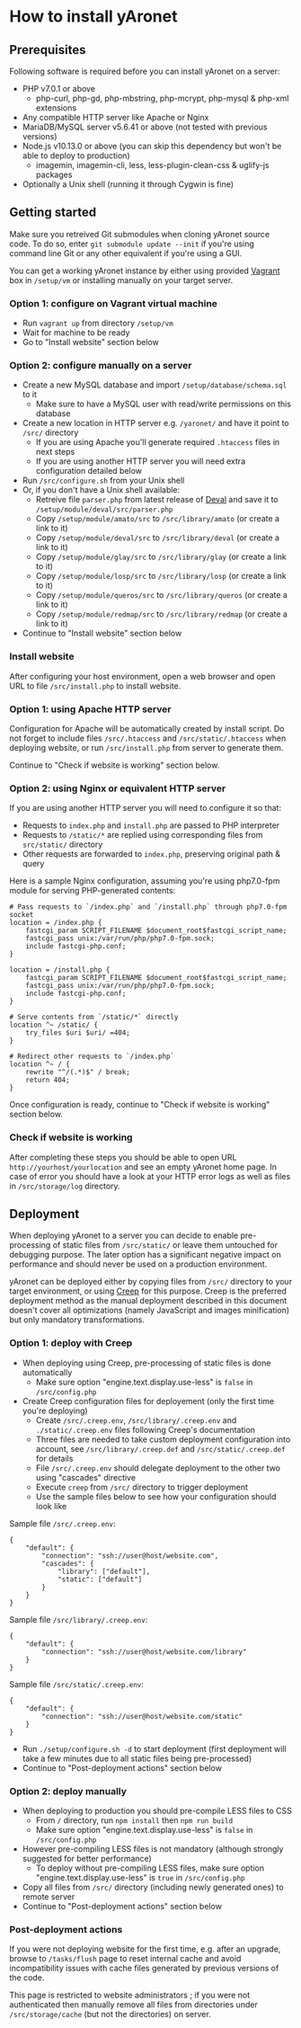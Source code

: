 How to install yAronet
======================

Prerequisites
-------------

Following software is required before you can install yAronet on a server:

* PHP v7.0.1 or above
  * php-curl, php-gd, php-mbstring, php-mcrypt, php-mysql & php-xml extensions
* Any compatible HTTP server like Apache or Nginx
* MariaDB/MySQL server v5.6.41 or above (not tested with previous versions)
* Node.js v10.13.0 or above (you can skip this dependency but won't be able to deploy to production)
  * imagemin, imagemin-cli, less, less-plugin-clean-css & uglify-js packages
* Optionally a Unix shell (running it through Cygwin is fine)

Getting started
---------------

Make sure you retreived Git submodules when cloning yAronet source code. To do
so, enter `git submodule update --init` if you're using command line Git or any
other equivalent if you're using a GUI.

You can get a working yAronet instance by either using provided
[Vagrant](https://www.vagrantup.com/) box in `/setup/vm` or installing manually
on your target server.

### Option 1: configure on Vagrant virtual machine

* Run `vagrant up` from directory `/setup/vm`
* Wait for machine to be ready
* Go to "Install website" section below

### Option 2: configure manually on a server

* Create a new MySQL database and import `/setup/database/schema.sql` to it
  * Make sure to have a MySQL user with read/write permissions on this database
* Create a new location in HTTP server e.g. `/yaronet/` and have it point to `/src/` directory
  * If you are using Apache you'll generate required `.htaccess` files in next steps
  * If you are using another HTTP server you will need extra configuration detailed below
* Run `/src/configure.sh` from your Unix shell
* Or, if you don't have a Unix shell available:
  * Retreive file `parser.php` from latest release of [Deval](https://github.com/r3c/deval/releases) and save it to `/setup/module/deval/src/parser.php`
  * Copy `/setup/module/amato/src` to `/src/library/amato` (or create a link to it)
  * Copy `/setup/module/deval/src` to `/src/library/deval` (or create a link to it)
  * Copy `/setup/module/glay/src` to `/src/library/glay` (or create a link to it)
  * Copy `/setup/module/losp/src` to `/src/library/losp` (or create a link to it)
  * Copy `/setup/module/queros/src` to `/src/library/queros` (or create a link to it)
  * Copy `/setup/module/redmap/src` to `/src/library/redmap` (or create a link to it)
* Continue to "Install website" section below

### Install website

After configuring your host environment, open a web browser and open URL to
file `/src/install.php` to install website.

### Option 1: using Apache HTTP server

Configuration for Apache will be automatically created by install script. Do
not forget to include files `/src/.htaccess` and `/src/static/.htaccess` when
deploying website, or run `/src/install.php` from server to generate them.

Continue to "Check if website is working" section below.

### Option 2: using Nginx or equivalent HTTP server

If you are using another HTTP server you will need to configure it so that:

* Requests to `index.php` and `install.php` are passed to PHP interpreter
* Requests to `/static/*` are replied using corresponding files from `src/static/` directory
* Other requests are forwarded to `index.php`, preserving original path & query

Here is a sample Nginx configuration, assuming you're using php7.0-fpm module
for serving PHP-generated contents:

```
# Pass requests to `/index.php` and `/install.php` through php7.0-fpm socket
location = /index.php {
	fastcgi_param SCRIPT_FILENAME $document_root$fastcgi_script_name;
	fastcgi_pass unix:/var/run/php/php7.0-fpm.sock;
	include fastcgi-php.conf;
}

location = /install.php {
	fastcgi_param SCRIPT_FILENAME $document_root$fastcgi_script_name;
	fastcgi_pass unix:/var/run/php/php7.0-fpm.sock;
	include fastcgi-php.conf;
}

# Serve contents from `/static/*` directly
location ^~ /static/ {
	try_files $uri $uri/ =404;
}

# Redirect other requests to `/index.php`
location ^~ / {
	rewrite "^/(.*)$" / break;
	return 404;
}
```

Once configuration is ready, continue to "Check if website is working" section
below.

### Check if website is working

After completing these steps you should be able to open URL
`http://yourhost/yourlocation` and see an empty yAronet home page. In case of
error you should have a look at your HTTP error logs as well as files in
`/src/storage/log` directory.

Deployment
----------

When deploying yAronet to a server you can decide to enable pre-processing of
static files from `/src/static/` or leave them untouched for debugging purpose.
The later option has a significant negative impact on performance and should
never be used on a production environment.

yAronet can be deployed either by copying files from `/src/` directory to your
target environment, or using [Creep](https://github.com/r3c/creep) for this
purpose. Creep is the preferred deployment method as the manual deployment
described in this document doesn't cover all optimizations (namely JavaScript
and images minification) but only mandatory transformations.

### Option 1: deploy with Creep

* When deploying using Creep, pre-processing of static files is done automatically
  * Make sure option "engine.text.display.use-less" is `false` in `/src/config.php`
* Create Creep configuration files for deployement (only the first time you're deploying)
  * Create `/src/.creep.env`, `/src/library/.creep.env` and `./static/.creep.env` files following Creep's documentation
  * Three files are needed to take custom deployment configuration into account, see `/src/library/.creep.def` and `/src/static/.creep.def` for details
  * File `/src/.creep.env` should delegate deployment to the other two using "cascades" directive
  * Execute `creep` from `/src/` directory to trigger deployment
  * Use the sample files below to see how your configuration should look like

Sample file `/src/.creep.env`:

```
{
	"default": {
		"connection": "ssh://user@host/website.com",
		"cascades": {
			"library": ["default"],
			"static": ["default"]
		}
	}
}
```

Sample file `/src/library/.creep.env`:

```
{
	"default": {
		"connection": "ssh://user@host/website.com/library"
	}
}
```

Sample file `/src/static/.creep.env`:

```
{
	"default": {
		"connection": "ssh://user@host/website.com/static"
	}
}
```

* Run `./setup/configure.sh -d` to start deployment (first deployment will take a few minutes due to all static files being pre-processed)
* Continue to "Post-deployment actions" section below

### Option 2: deploy manually

* When deploying to production you should pre-compile LESS files to CSS
  * From `/` directory, run `npm install` then `npm run build`
  * Make sure option "engine.text.display.use-less" is `false` in `/src/config.php`
* However pre-compiling LESS files is not mandatory (although strongly suggested for better performance)
  * To deploy without pre-compiling LESS files, make sure option "engine.text.display.use-less" is `true` in `/src/config.php`
* Copy all files from `/src/` directory (including newly generated ones) to remote server
* Continue to "Post-deployment actions" section below

### Post-deployment actions

If you were not deploying website for the first time, e.g. after an upgrade,
browse to `/tasks/flush` page to reset internal cache and avoid incompatibility
issues with cache files generated by previous versions of the code.

This page is restricted to website administrators ; if you were not
authenticated then manually remove all files from directories under
`/src/storage/cache` (but not the directories) on server.
